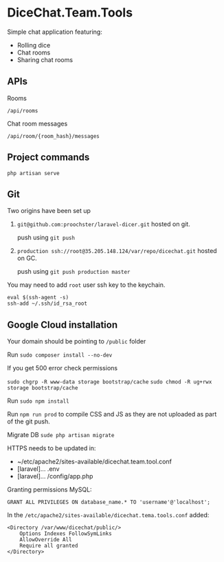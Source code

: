 # DiceChat.Team.Tools

Simple chat application featuring:
- Rolling dice
- Chat rooms
- Sharing chat rooms

## APIs

Rooms
```
/api/rooms
```

Chat room messages
```
/api/room/{room_hash}/messages
```

## Project commands

```
php artisan serve
```

## Git

Two origins have been set up

1. `git@github.com:proochster/laravel-dicer.git` hosted on git.

    push using `git push`

2. `production ssh://root@35.205.148.124/var/repo/dicechat.git` hosted on GC.

    push using `git push production master`

You may need to add `root` user ssh key to the keychain.

```
eval $(ssh-agent -s)
ssh-add ~/.ssh/id_rsa_root
```

## Google Cloud installation

Your domain should be pointing to `/public` folder

Run `sudo composer install --no-dev`

If you get 500 error check permissions

`sudo chgrp -R www-data storage bootstrap/cache`
`sudo chmod -R ug+rwx storage bootstrap/cache`

Run `sudo npm install`

Run `npm run prod` to compile CSS and JS as they are not uploaded as part of the git push.

Migrate DB `sude php artisan migrate`

HTTPS needs to be updated in:
-   ~/etc/apache2/sites-available/dicechat.team.tool.conf
-   [laravel]... .env
-   [laravel]... /config/app.php

Granting permissions MySQL:

`GRANT ALL PRIVILEGES ON database_name.* TO 'username'@'localhost';`

In the `/etc/apache2/sites-available/dicechat.tema.tools.conf` added:

```
<Directory /var/www/dicechat/public/>
    Options Indexes FollowSymLinks
    AllowOverride All
    Require all granted
</Directory>
```